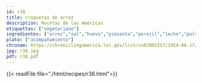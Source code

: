 ```yaml
---
id: r38
title: croquetas de arroz
description: Recetas de las Américas
etiquettas: ["vegetariano"]
ingredientes: ["arroz","sal","huevo","pimienta","perejil","leche","polvo de galletas"]
plato: ["acompañamiento"]
chronam: https://chroniclingamerica.loc.gov/lccn/sn82001257/1954-08-17/ed-1/seq-5/
jpg: r38.jpg
pdf: r38.pdf
---
```


{{< readFile file="./html/recipes/r38.html">}}
